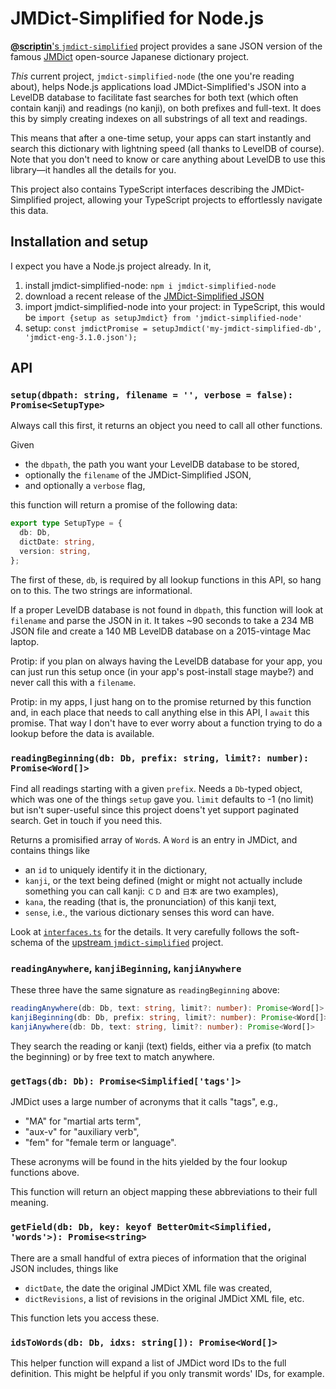 # JMDict-Simplified for Node.js

[**@scriptin**'s `jmdict-simplified`](https://github.com/scriptin/jmdict-simplified) project provides a sane JSON version of the famous [JMDict](http://www.edrdg.org/jmdict/j_jmdict.html) open-source Japanese dictionary project.

*This* current project, `jmdict-simplified-node` (the one you're reading about), helps Node.js applications load JMDict-Simplified's JSON into a LevelDB database to facilitate fast searches for both text (which often contain kanji) and readings (no kanji), on both prefixes and full-text. It does this by simply creating indexes on all substrings of all text and readings.

This means that after a one-time setup, your apps can start instantly and search this dictionary with lightning speed (all thanks to LevelDB of course). Note that you don't need to know or care anything about LevelDB to use this library—it handles all the details for you.

This project also contains TypeScript interfaces describing the JMDict-Simplified project, allowing your TypeScript projects to effortlessly navigate this data.

## Installation and setup

I expect you have a Node.js project already. In it,
1. install jmdict-simplified-node: `npm i jmdict-simplified-node`
2. download a recent release of the [JMDict-Simplified JSON](https://github.com/scriptin/jmdict-simplified/releases/latest)
3. import jmdict-simplified-node into your project: in TypeScript, this would be `import {setup as setupJmdict} from 'jmdict-simplified-node'`
4. setup: `const jmdictPromise = setupJmdict('my-jmdict-simplified-db', 'jmdict-eng-3.1.0.json');`

## API

### `setup(dbpath: string, filename = '', verbose = false): Promise<SetupType>`
Always call this first, it returns an object you need to call all other functions.

Given
- the `dbpath`, the path you want your LevelDB database to be stored,
- optionally the `filename` of the JMDict-Simplified JSON,
- and optionally a `verbose` flag,

this function will return a promise of the following data:
```ts
export type SetupType = {
  db: Db,
  dictDate: string,
  version: string,
};
```
The first of these, `db`, is required by all lookup functions in this API, so hang on to this. The two strings are informational.

If a proper LevelDB database is not found in `dbpath`, this function will look at `filename` and parse the JSON in it. It takes ~90 seconds to take a 234 MB JSON file and create a 140 MB LevelDB database on a 2015-vintage Mac laptop.

Protip: if you plan on always having the LevelDB database for your app, you can just run this setup once (in your app's post-install stage maybe?) and never call this with a `filename`.

Protip: in my apps, I just hang on to the promise returned by this function and, in each place that needs to call anything else in this API, I `await` this promise. That way I don't have to ever worry about a function trying to do a lookup before the data is available.

### `readingBeginning(db: Db, prefix: string, limit?: number): Promise<Word[]>`
Find all readings starting with a given `prefix`. Needs a `Db`-typed object, which was one of the things `setup` gave you. `limit` defaults to -1 (no limit) but isn't super-useful since this project doens't yet support paginated search. Get in touch if you need this.

Returns a promisified array of `Word`s. A `Word` is an entry in JMDict, and contains things like
- an `id` to uniquely identify it in the dictionary,
- `kanji`, or the text being defined (might or might not actually include something you can call kanji: `ＣＤ` and `日本` are two examples),
- `kana`, the reading (that is, the pronunciation) of this kanji text,
- `sense`, i.e., the various dictionary senses this word can have.

Look at [`interfaces.ts`](./interfaces.ts) for the details. It very carefully follows the soft-schema of the [upstream `jmdict-simplified`](https://github.com/scriptin/jmdict-simplified) project.

### `readingAnywhere`, `kanjiBeginning`, `kanjiAnywhere`
These three have the same signature as `readingBeginning` above:
```ts
readingAnywhere(db: Db, text: string, limit?: number): Promise<Word[]>
kanjiBeginning(db: Db, prefix: string, limit?: number): Promise<Word[]>
kanjiAnywhere(db: Db, text: string, limit?: number): Promise<Word[]>
```
They search the reading or kanji (text) fields, either via a prefix (to match the beginning) or by free text to match anywhere.

### `getTags(db: Db): Promise<Simplified['tags']>`
JMDict uses a large number of acronyms that it calls "tags", e.g.,
- "MA" for "martial arts term",
- "aux-v" for "auxiliary verb",
- "fem" for "female term or language".

These acronyms will be found in the hits yielded by the four lookup functions above.

This function will return an object mapping these abbreviations to their full meaning.

### `getField(db: Db, key: keyof BetterOmit<Simplified, 'words'>): Promise<string>`
There are a small handful of extra pieces of information that the original JSON includes, things like
- `dictDate`, the date the original JMDict XML file was created,
- `dictRevisions`, a list of revisions in the original JMDict XML file, etc.

This function lets you access these.

### `idsToWords(db: Db, idxs: string[]): Promise<Word[]>`
This helper function will expand a list of JMDict word IDs to the full definition. This might be helpful if you only transmit words' IDs, for example.
